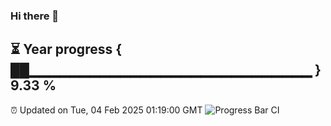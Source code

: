 ### Hi there 👋
⏳ Year progress { ██▁▁▁▁▁▁▁▁▁▁▁▁▁▁▁▁▁▁▁▁▁▁▁▁▁▁▁▁ } 9.33 %
---
⏰ Updated on Tue, 04 Feb 2025 01:19:00 GMT
![Progress Bar CI](https://github.com/liununu/liununu/workflows/Progress%20Bar%20CI/badge.svg)
